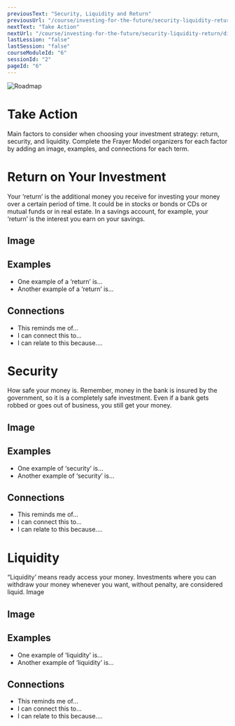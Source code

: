 ```yaml
---
previousText: "Security, Liquidity and Return"
previousUrl: "/course/investing-for-the-future/security-liquidity-return/security-liquidity-return"
nextText: "Take Action"
nextUrl: "/course/investing-for-the-future/security-liquidity-return/discussion"
lastLession: "false"
lastSession: "false"
courseModuleId: "6"
sessionId: "2"
pageId: "6"
---
```



![Roadmap](/assets/img/lets-talk-about-it.png)
# Take Action

Main factors to consider when choosing your investment strategy: return, security, and liquidity. Complete the Frayer Model organizers for each factor by adding an image, examples, and connections for each term. 

# Return on Your Investment

Your ‘return’ is the additional money you receive for investing your money over a certain period of time. It could be in stocks or bonds or CDs or mutual funds or in real estate. In a savings account, for example, your ‘return’ is the interest you earn on your savings.	

## Image


## Examples
- One example of a ‘return’ is...
- Another example of a ‘return’ is...	

## Connections
- This reminds me of…
- I can connect this to...
- I can relate to this because....



# Security

How safe your money is. Remember, money in the bank is insured by the government, so it is a completely safe investment. Even if a bank gets robbed or goes out of business, you still get your money.	

## Image


## Examples
- One example of ‘security’ is...
- Another example of ‘security’ is...	

## Connections
- This reminds me of…
- I can connect this to...
- I can relate to this because....


# Liquidity
“Liquidity’ means ready access your money. Investments where you can withdraw your money whenever you want, without penalty, are considered liquid.	Image

## Image


## Examples
- One example of ‘liquidity’ is...
- Another example of ‘liquidity’ is...	

## Connections
- This reminds me of…
- I can connect this to...
- I can relate to this because....
